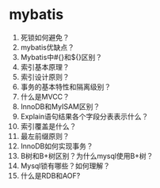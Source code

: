 # mybatis

1. 死锁如何避免？
2. mybatis优缺点？
3. Mybatis中#{}和${}区别？
4. 索引基本原理？
5. 索引设计原则？
6. 事务的基本特性和隔离级别？
7. 什么是MVCC？
8. InnoDB和MyISAM区别？
9. Explain语句结果各个字段分表表示什么？
10. 索引覆盖是什么？
11. 最左前缀原则？
12. InnoDB如何实现事务？
13. B树和B+树区别？为什么mysql使用B+树？
14. Mysql锁有哪些？如何理解？
15. 什么是RDB和AOF?
